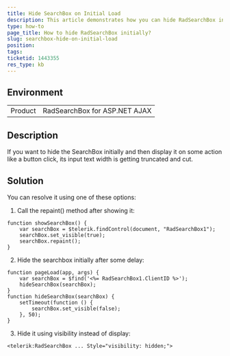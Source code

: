 ```yaml
---
title: Hide SearchBox on Initial Load
description: This article demonstrates how you can hide RadSearchBox initially and then show it
type: how-to
page_title: How to hide RadSearchBox initially?
slug: searchbox-hide-on-initial-load
position: 
tags: 
ticketid: 1443355
res_type: kb
---
```


## Environment
<table>
	<tbody>
		<tr>
			<td>Product</td>
			<td>RadSearchBox for ASP.NET AJAX</td>
		</tr>
	</tbody>
</table>


## Description

If you want to hide the SearchBox initially and then display it on some action like a button click, its input text width is getting truncated and cut.

## Solution

You can resolve it using one of these options:

1. Call the repaint() method after showing it:
````JS
function showSearchBox() {
    var searchBox = $telerik.findControl(document, "RadSearchBox1");
    searchBox.set_visible(true);
    searchBox.repaint();
}
````

2. Hide the searchbox initially after some delay:
````JS
function pageLoad(app, args) {
    var searchBox = $find('<%= RadSearchBox1.ClientID %>');
    hideSearchBox(searchBox);
}
function hideSearchBox(searchBox) {
    setTimeout(function () {
        searchBox.set_visible(false);
    }, 50);
}
````
           
3. Hide it using visibility instead of display:
````ASP.NET
<telerik:RadSearchBox ... Style="visibility: hidden;">
````


       

